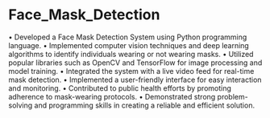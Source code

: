 # Face_Mask_Detection
• Developed a Face Mask Detection System using Python programming language.
• Implemented computer vision techniques and deep learning algorithms to identify individuals wearing or not wearing masks.
• Utilized popular libraries such as OpenCV and TensorFlow for image processing and model training.
• Integrated the system with a live video feed for real-time mask detection.
• Implemented a user-friendly interface for easy interaction and monitoring.
• Contributed to public health efforts by promoting adherence to mask-wearing protocols.
• Demonstrated strong problem-solving and programming skills in creating a reliable and efficient solution.

